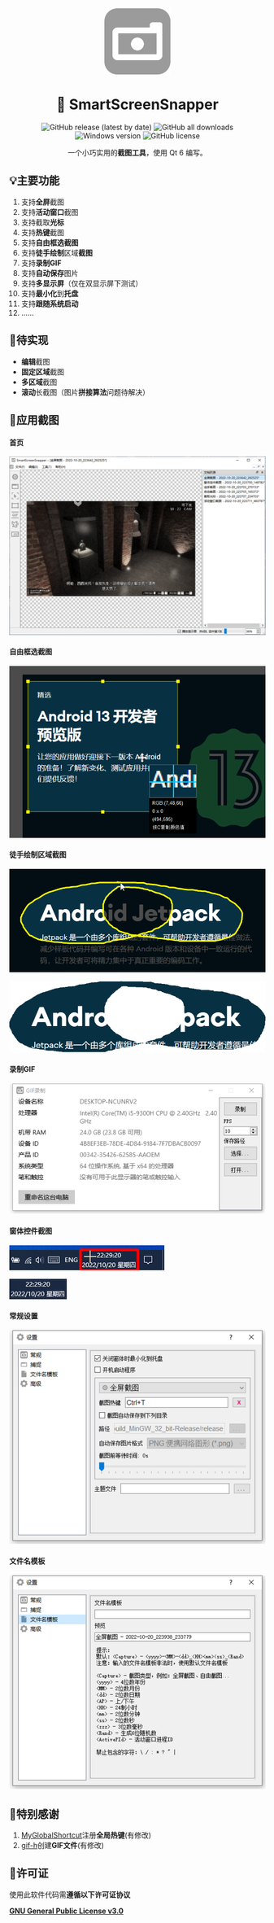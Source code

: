 <div align="center">
    <img src="image/icon.png" style="width: 130px"/>
    <h1>📸 SmartScreenSnapper</h1>
    <p>
        <a href="https://github.com/SkyD666/SmartScreenSnapper/releases/latest" style="text-decoration:none">
            <img src="https://img.shields.io/github/v/release/SkyD666/SmartScreenSnapper?display_name=release&style=for-the-badge" alt="GitHub release (latest by date)"/>
        </a>
        <a href="https://github.com/SkyD666/SmartScreenSnapper/releases/latest" style="text-decoration:none" >
            <img src="https://img.shields.io/github/downloads/SkyD666/SmartScreenSnapper/total?style=for-the-badge" alt="GitHub all downloads"/>
        </a>
        <a href="https://img.shields.io/badge/platform-Windows >= 10 x64-brightgreen" style="text-decoration:none" >
            <img src="https://img.shields.io/badge/platform-Windows >= 10 x64-brightgreen?&style=for-the-badge" alt="Windows version"/>
        </a>
        <a href="https://github.com/SkyD666/SmartScreenSnapper/blob/master/LICENSE" style="text-decoration:none" >
            <img src="https://img.shields.io/github/license/SkyD666/SmartScreenSnapper?&style=for-the-badge" alt="GitHub license"/>
        </a>
	</p>
    <p>
        一个小巧实用的<b>截图工具</b>，使用 Qt 6 编写。
    </p>
</div>



## 💡主要功能

1. 支持**全屏**截图
2. 支持**活动窗口**截图
3. 支持截取**光标**
4. 支持**热键**截图
5. 支持**自由框选截图**
6. 支持**徒手绘制**区域**截图**
7. 支持**录制GIF**
8. 支持**自动保存**图片
9. 支持**多显示屏**（仅在双显示屏下测试）
10. 支持**最小化**到**托盘**
11. 支持**跟随系统启动**
12. ......

## 🚧待实现

- **编辑**截图
- **固定区域**截图
- **多区域**截图
- **滚动**长截图（图片**拼接算法**问题待解决）

## 🤩应用截图

#### 首页

![image](image/screenshot/ic_main_window.png)

#### 自由框选截图

![ic_freesnap_dialog](image/screenshot/ic_freesnap_dialog.png)

#### **徒手绘制**区域截图

![ic_freehandsnap_dialog](image/screenshot/ic_freehandsnap_dialog.png)

![ic_freehandsnap_result](image/screenshot/ic_freehandsnap_result.png)

#### 录制GIF

![ic_gif_dialog](image/screenshot/ic_gif_dialog.png)

#### 窗体控件截图

![ic_snapbyhand_dialog](image/screenshot/ic_snapbyhand_dialog.png)

![ic_snapbyhand_result](image/screenshot/ic_snapbyhand_result.png)

#### 常规设置

![ic_setting_dialog](image/screenshot/ic_setting_dialog.png)

#### 文件名模板

![ic_setting_dialog_2](image/screenshot/ic_setting_dialog_2.png)

## 🎉特别感谢

1. [MyGlobalShortcut](https://github.com/mario206/MyGlobalShortcut)注册**全局热键**(有修改)
2. [gif-h](https://github.com/charlietangora/gif-h)创建**GIF文件**(有修改)

## 📃许可证

使用此软件代码需**遵循以下许可证协议**

[**GNU General Public License v3.0**](LICENSE)

